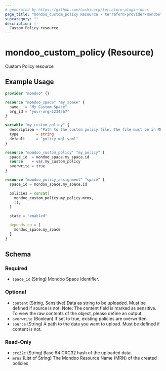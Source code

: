 ```yaml
---
# generated by https://github.com/hashicorp/terraform-plugin-docs
page_title: "mondoo_custom_policy Resource - terraform-provider-mondoo"
subcategory: ""
description: |-
  Custom Policy resource
---
```


# mondoo_custom_policy (Resource)

Custom Policy resource

## Example Usage

```terraform
provider "mondoo" {}

resource "mondoo_space" "my_space" {
  name   = "My Custom Space"
  org_id = "your-org-1234567"
}

variable "my_custom_policy" {
  description = "Path to the custom policy file. The file must be in MQL format."
  type        = string
  default     = "policy.mql.yaml"
}

resource "mondoo_custom_policy" "my_policy" {
  space_id  = mondoo_space.my_space.id
  source    = var.my_custom_policy
  overwrite = true
}

resource "mondoo_policy_assignment" "space" {
  space_id = mondoo_space.my_space.id

  policies = concat(
    mondoo_custom_policy.my_policy.mrns,
    [],
  )

  state = "enabled"

  depends_on = [
    mondoo_space.my_space
  ]
}
```

<!-- schema generated by tfplugindocs -->
## Schema

### Required

- `space_id` (String) Mondoo Space Identifier.

### Optional

- `content` (String, Sensitive) Data as string to be uploaded. Must be defined if source is not. Note: The content field is marked as sensitive. To view the raw contents of the object, please define an output.
- `overwrite` (Boolean) If set to true, existing policies are overwritten.
- `source` (String) A path to the data you want to upload. Must be defined if content is not.

### Read-Only

- `crc32c` (String) Base 64 CRC32 hash of the uploaded data.
- `mrns` (List of String) The Mondoo Resource Name (MRN) of the created policies
